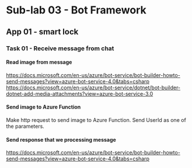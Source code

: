 # Sub-lab 03 - Bot Framework

## App 01 - smart lock

### Task 01 - Receive message from chat

#### Read image from message

<https://docs.microsoft.com/en-us/azure/bot-service/bot-builder-howto-send-messages?view=azure-bot-service-4.0&tabs=csharp>
<https://docs.microsoft.com/en-us/azure/bot-service/dotnet/bot-builder-dotnet-add-media-attachments?view=azure-bot-service-3.0>

#### Send image to Azure Function

Make http request to send image to Azure Function. Send UserId as one of the parameters.

#### Send response that we processing message

<https://docs.microsoft.com/en-us/azure/bot-service/bot-builder-howto-send-messages?view=azure-bot-service-4.0&tabs=csharp>
